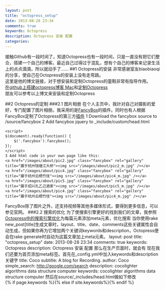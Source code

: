 ```yaml
---
layout: post
title: "octopress_setup"
date: 2013-08-28 23:34
comments: true
keywords: Octopress
description: Octopress 安装 配置
categories: 
---
```

接触Github有一段时间了，知道Octopress也有一段时间，只是一直没有把它们整合，搭建一个自己的博客。最近自己过得过于混乱，想有个自己的博客来记录生活上的点点滴滴，所以就动手了……
##1 Octopress的安装
非常感谢室友biaobiaoqi的分享，使自己在Octopress的安装上没有走弯路。<br/>
这里是他的博文链接，对于想安装和定制Octopress的童鞋非常有指导作用。<br/>
[在github上搭建octopress博客 Mac](http://biaobiaoqi.me/blog/2013/03/21/building-octopress-in-github-mac/)和[定制Octopress](http://biaobiaoqi.me/blog/2013/07/10/decorate-octopress/)<br/>
朋友可以参考以上博文来安装和定制Octopress
<!-- more -->
##2 Octopress的定制
###2.1 图片相册
在个人主页中，我针对自己对摄影的爱好，专门配置了图片相册。我采用的是[FancyBox](http://fancyapps.com/fancybox/)的插件。同时也有人根据FancyBox定制了Octopress的第三方[插件](http://tritarget.org/blog/2012/05/07/integrating-photos-into-octopress-using-fancybox-and-plugin/)
    1 Download the fancybox source to /source/fancybox
    2 Add fancybox jquery to _include/custom/head.html
    <script type="text/javascript" src="http://ajax.googleapis.com/ajax/libs/jquery/1.7/jquery.min.js"></script>
    <link rel="stylesheet" href="/fancybox/jquery.fancybox.css" type="text/css" media="screen" />
    <script type="text/javascript" src="/fancybox/jquery.fancybox.pack.js"></script>

    <script>
    $(document).ready(function() {
        $('.fancybox').fancybox();
    });
    </script>
    3 Add html code in your own page like this:
    <a href="/images/about/pic2.jpg" class="fancybox" rel="gallery" title="摄于杭州钱塘江大桥"><img src="/images/about/pic2_m.jpg" /></a>
    <a href="/images/about/pic4.jpg" class="fancybox" rel="gallery" title="摄于杭州云栖竹径"><img src="/images/about/pic4_m.jpg" /></a>
    <a href="/images/about/pic5.jpg" class="fancybox" rel="gallery" title="摄于绍兴孔乙己酒家"><img src="/images/about/pic5_m.jpg" /></a>
    <a href="/images/about/pic4.jpg" class="fancybox" rel="gallery" title="摄于杭州云栖竹径"><img src="/images/about/pic4_m.jpg" /></a>
FancyBox除了图片之外，还支持视频等其他多媒体形式，要得到更多信息，可以参见官网。
###2.2 搜索的优化
为了使搜索引擎更好的找到我们的文章，我参照[Octopress中的搜索引擎优化](http://dinever.com/blog/2013/01/23/zhuan-zai-fan-yi-octopresszhong-de-seo-youhua/)为每篇元素添加meta元素，优化搜索
当你使用rake new_post[title]生成文章时，layout、title、date、comments这些关键属性会自动生成，但如果你再为它增加两个关键词keywords和description，Octopress便会在rake generate时自动为这篇文章加上meta元素。
    layout: post
    title: "octopress_setup"
    date: 2013-08-28 23:34
    comments: true
    keywords: Octopress
    description: Octopress 安装 配置
那么在生产页面时，就会有
    <meta name="description" content="Octopress 安装 配置">
    <meta name="keywords" content="Octopress">
现在我们还要为首页添加meta标签。首先在_config.yml中加入keywords和description关键字
    title: Coco
    subtitle: A blog for Recording.
    author: Coco
    simple_search: http://google.com/search
    description: cocolighter algorithms data structure computer
    keywords: cocolighter algorithms data structure computer
然后在source/_includes/head.html做如下修改    
	{\% if page.keywords \%}<meta name="keywords" content="{{ page.keywords }}">{\% else if site.keywords\%}<meta name="keywords" content="{{ site.keywords }}">{\% endif \%}




